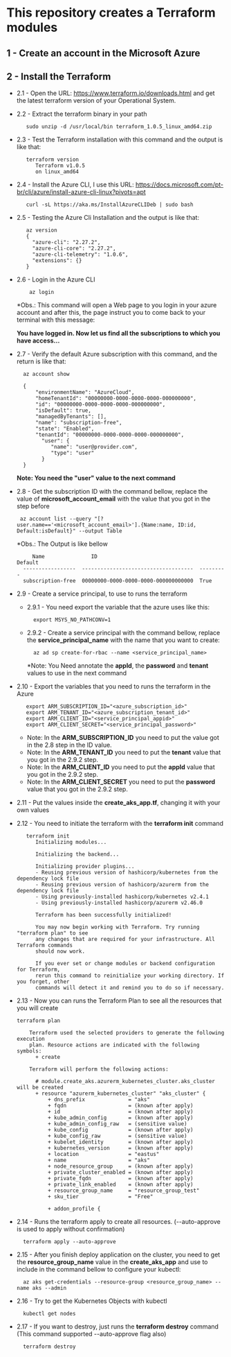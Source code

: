 # This repository creates a Terraform modules

## 1 - Create an account in the Microsoft Azure 

## 2 - Install the Terraform

* 2.1 - Open the URL: https://www.terraform.io/downloads.html and get the latest terraform version of your Operational System.

* 2.2 - Extract the terraform binary in your path
     ``` 
        sudo unzip -d /usr/local/bin terraform_1.0.5_linux_amd64.zip        
     ```
* 2.3 - Test the Terraform installation with this command and the output is like that:
     ```
        terraform version
           Terraform v1.0.5
           on linux_amd64
     ```
* 2.4 - Install the Azure CLI, I use this URL: https://docs.microsoft.com/pt-br/cli/azure/install-azure-cli-linux?pivots=apt

     ```
        curl -sL https://aka.ms/InstallAzureCLIDeb | sudo bash
     ``` 
* 2.5 - Testing the Azure Cli Installation and the output is like that:

    ```
       az version
       {
         "azure-cli": "2.27.2",
         "azure-cli-core": "2.27.2",
         "azure-cli-telemetry": "1.0.6",
         "extensions": {}
       }
     ```
* 2.6 - Login in the Azure CLI
   ```
       az login
   ``` 
     *Obs.: This command will open a Web page to you login in your azure account and after this, the page instruct you to come back to your terminal with this message:

     **You have logged in. Now let us find all the subscriptions to which you have access...**

* 2.7 - Verify the default Azure subscription with this command, and the return is like that:
    ```
      az account show

      {
          "environmentName": "AzureCloud",
          "homeTenantId": "00000000-0000-0000-0000-000000000",
          "id": "00000000-0000-0000-0000-000000000",
          "isDefault": true,
          "managedByTenants": [],
          "name": "subscription-free",
          "state": "Enabled",
          "tenantId": "00000000-0000-0000-0000-000000000",
            "user": {
               "name": "user@provider.com",
               "type": "user"
            }
      }

    ```
   **Note: You need the "user" value to the next command**

* 2.8 - Get the subscription ID with the command bellow, replace the value of **microsoft_account_email** with the value that you got in the step before

   ```
    az account list --query "[?user.name=='<microsoft_account_email>'].{Name:name, ID:id, Default:isDefault}" --output Table
   ```
   *Obs.: The Output is like bellow

   ```
        Name               ID                                    Default
     -----------------  ------------------------------------  ---------
     subscription-free  00000000-0000-0000-0000-000000000000  True

   ```
* 2.9 - Create a service principal, to use to runs the terraform
    - 2.9.1 - You need export the variable that the azure uses like this:
       ```
         export MSYS_NO_PATHCONV=1   
       ```
    - 2.9.2 - Create a service principal with the command bellow, replace the **service_principal_name** with the name that you want to create:

       ```
         az ad sp create-for-rbac --name <service_principal_name>
       ```
       *Note: You Need annotate the **appId**, the **password** and **tenant** values to use in the next command

* 2.10 - Export the variables that you need to runs the terraform in the Azure

     ```
        export ARM_SUBSCRIPTION_ID="<azure_subscription_id>"
        export ARM_TENANT_ID="<azure_subscription_tenant_id>"
        export ARM_CLIENT_ID="<service_principal_appid>"
        export ARM_CLIENT_SECRET="<service_principal_password>"
     ```
    * Note: In the **ARM_SUBSCRIPTION_ID** you need to put the value got in the 2.8 step in the ID value.
    * Note: In the **ARM_TENANT_ID** you need to put the **tenant** value that you got in the 2.9.2 step.
    * Note: In the **ARM_CLIENT_ID** you need to put the **appId** value that you got in the 2.9.2 step.
    * Note: In the **ARM_CLIENT_SECRET** you need to put the **password** value that you got in the 2.9.2 step.

* 2.11 - Put the values inside the **create_aks_app.tf**, changing it with your own values

* 2.12 - You need to initiate the terraform with the **terraform init** command
    ```
       terraform init
          Initializing modules...
          
          Initializing the backend...
          
          Initializing provider plugins...
          - Reusing previous version of hashicorp/kubernetes from the dependency lock file
          - Reusing previous version of hashicorp/azurerm from the dependency lock file
          - Using previously-installed hashicorp/kubernetes v2.4.1
          - Using previously-installed hashicorp/azurerm v2.46.0
          
          Terraform has been successfully initialized!
          
          You may now begin working with Terraform. Try running "terraform plan" to see
          any changes that are required for your infrastructure. All Terraform commands
          should now work.
          
          If you ever set or change modules or backend configuration for Terraform,
          rerun this command to reinitialize your working directory. If you forget, other
          commands will detect it and remind you to do so if necessary.
     ```

 
* 2.13 - Now you can runs the Terraform Plan to see all the resources that you will create

    ```
    terraform plan

        Terraform used the selected providers to generate the following execution
        plan. Resource actions are indicated with the following symbols:
          + create
        
        Terraform will perform the following actions:
        
          # module.create_aks.azurerm_kubernetes_cluster.aks_cluster will be created
          + resource "azurerm_kubernetes_cluster" "aks_cluster" {
              + dns_prefix              = "aks"
              + fqdn                    = (known after apply)
              + id                      = (known after apply)
              + kube_admin_config       = (known after apply)
              + kube_admin_config_raw   = (sensitive value)
              + kube_config             = (known after apply)
              + kube_config_raw         = (sensitive value)
              + kubelet_identity        = (known after apply)
              + kubernetes_version      = (known after apply)
              + location                = "eastus"
              + name                    = "aks"
              + node_resource_group     = (known after apply)
              + private_cluster_enabled = (known after apply)
              + private_fqdn            = (known after apply)
              + private_link_enabled    = (known after apply)
              + resource_group_name     = "resource_group_test"
              + sku_tier                = "Free"
        
              + addon_profile {
     ```
* 2.14 - Runs the terraform apply to create all resources. (--auto-approve is used to apply without confirmation)

   ```
     terraform apply --auto-approve
   ```



* 2.15 - After you finish deploy application on the cluster, you need to get the **resource_group_name** value in the **create_aks_app** and use to include in the command bellow to configure your kubectl:

   ```
     az aks get-credentials --resource-group <resource_group_name> --name aks --admin
   
   ```
* 2.16 - Try to get the Kubernetes Objects with kubectl
   ```
     kubectl get nodes

   ``` 
* 2.17 - If you want to destroy, just runs the **terraform destroy** command (This command supported --auto-approve flag also)

  ```
    terraform destroy 
  ```
